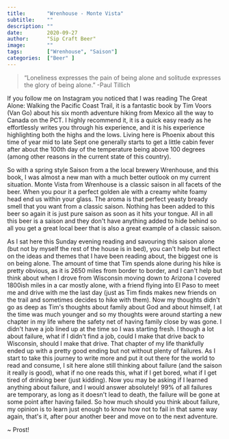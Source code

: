 ```yaml
---
title:       "Wrenhouse - Monte Vista"
subtitle:    ""
description: ""
date:        2020-09-27
author:      "Sip Craft Beer"
image:       ""
tags:        ["Wrenhouse", "Saison"]
categories:  ["Beer" ]
---
```


> “Loneliness expresses the pain of being alone and solitude expresses the glory of being alone.” -Paul Tillich

If you follow me on Instagram you noticed that I was reading The Great Alone: Walking the Pacific Coast Trail, it is a fantastic book by Tim Voors (Van Go) about his six month adventure hiking from Mexico all the way to Canada on the PCT. I highly recommend it, it is a quick easy ready as he effortlessly writes you through his experience, and it is his experience highlighting both the highs and the lows. Living here is Phoenix about this time of year mid to late Sept one generally starts to get a little cabin fever after about the 100th day of the temperature being above 100 degrees (among other reasons in the current state of this country).

So with a spring style Saison from a the local brewery Wrenhouse, and this book, I was almost a new man with a much better outlook on my current situation. Monte Vista from Wrenhouse is a classic saison in all facets of the beer. When you pour it a perfect golden ale with a creamy white foamy head end us within your glass. The aroma is that perfect yeasty bready smell that you want from a classic saison. Nothing has been added to this beer so again it is just pure saison as soon as it hits your tongue. All in all this beer is a saison and they don't have anything added to hide behind so all you get a great local beer that is also a great example of a classic saison. 

As I sat here this Sunday evening reading and savouring this saison alone (but not by myself the rest of the house is in bed), you can't help but reflect on the ideas and themes that I have been reading about, the biggest one is on being alone. The amount of time that Tim spends alone during his hike is pretty obvious, as it is 2650 miles from border to border, and I can't help but think about when I drove from Wisconsin moving down to Arizona I covered 1800ish miles in a car mostly alone, with a friend flying into El Paso to meet me and drive with me the last day (just as Tim finds makes new friends on the trail and sometimes decides to hike with them). Now my thoughts didn't go as deep as Tim's thoughts about family about God and about himself, I at the time was much younger and so my thoughts were around starting a new chapter in my life where the safety net of having family close by was gone. I didn't have a job lined up at the time so I was starting fresh. I though a lot about failure, what if I didn't find a job, could I make that drive back to Wisconsin, should I make that drive. That chapter of my life thankfully ended up with a pretty good ending but not without plenty of failures. As I start to take this journey to write more and put it out there for the world to read and consume, I sit here alone still thinking about failure (and the saison it really is good), what if no one reads this, what if I get bored, what if I get tired of drinking beer (just kidding). Now you may be asking if I learned anything about failure, and I would answer absolutely! 99% of all failures are temporary, as long as it doesn't lead to death, the failure will be gone at some point after having failed. So how much should you think about failure, my opinion is to learn just enough to know how not to fail in that same way again, that's it, after pour another beer and move on to the next adventure. 

~ Prost!      



